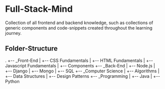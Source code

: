 # Full-Stack-Mind
Collection of all frontend and backend knowledge, such as collections of generic components and code-snippets created throughout the learning journey.

## Folder-Structure
.
+-- _Front-End
|   +-- CSS Fundamentals
|   +-- HTML Fundamentals
|   +-- Javascript Fundamentals
|   +-- Components
+-- _Back-End
|   +-- Node.js
|   +-- Django
|   +-- Mongo
|   +-- SQL
+-- _Computer Science
|   +-- Algorithms
|   +-- Data Structures
|   +-- Design Patterns
+-- _Programming
|   +-- Java
|   +-- Python
